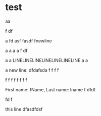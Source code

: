 # test

aa

f
df

a
fd
asf
fasdf
fnewline

a
a
a
a
f
df

a
a
LINELINELINELINELINELINELINE
a
a

a
new line:
dfdafsda
f
f
f
f

f
f
f
f
f
f
f
f

First name: fName, Last name: lname
f
dfdf

fd
f

this line
dfasdfdsf

